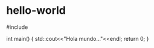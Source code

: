 # hello-world

#include <iostream>
  
  int main()
  {
    std::cout<<"Hola mundo..."<<endl;
    return 0;
  }
  
